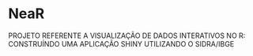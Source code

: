 # NeaR
PROJETO REFERENTE A VISUALIZAÇÃO DE DADOS INTERATIVOS NO R: CONSTRUÍNDO UMA APLICAÇÃO SHINY UTILIZANDO O SIDRA/IBGE

